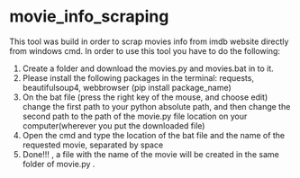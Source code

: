 # movie_info_scraping
This tool was build in order to scrap movies info from imdb website directly from windows cmd.
In order to use this tool you have to do the following:
1. Create a folder and download the movies.py and movies.bat in to it.
2. Please install the following packages in the terminal: requests, beautifulsoup4, webbrowser (pip install package_name)
3. On the bat file (press the right key of the mouse, and choose edit) change the first path to your python absolute path, and then change the second path to the path of the movie.py file location on your computer(wherever you put the downloaded file)
4. Open the cmd and type the location of the bat file and the name of the requested movie, separated by space
5. Done!!!  , a file with the name of the movie will be created in the same folder of movie.py .
